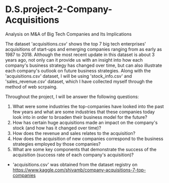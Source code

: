 # D.S.project-2-Company-Acquisitions
Analysis on M&amp;A of Big Tech Companies and Its Implications

The dataset 'acquisitions.csv' shows the top 7 big tech enterprises' acquisitions of start-ups and emerging companies ranging from as early as 1987 to 2018. Although the most recent update in this dataset is about 3 years ago, not only can it provide us with an insight into how each company's business strategy has changed over time, but can also illustrate each company's outlook on future business strategies. Along with the 'acquisitions.csv' dataset, I will be using 'stock_info.csv' and 'sales_revenue.csv' dataset, which I have collected myself through the method of web scrpaing. 

Throughout the project, I will be answer the following questions:
1. What were some industries the top-companies have looked into the past few years and what are some industries that these companies today look into in order to broaden their business model for the future?
2. How has certain huge acquisitions made an impact on the company's stock (and how has it changed over time)?
3. How does the revenue and sales relates to the acquisition?
4. How does the acquisition of new companies correspond to the business strategies employed by those companies?
5. What are some key components that demonstrate the success of the acquisition (success rate of each company's acquisition)?


- 'acquisitions.csv' was obtained from the dataset registry on https://www.kaggle.com/shivamb/company-acquisitions-7-top-companies
